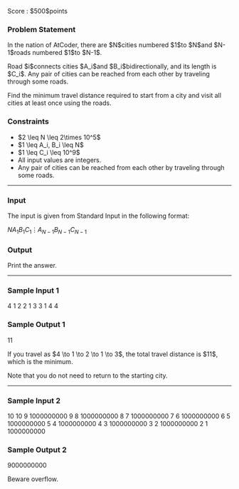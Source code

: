 
<div>

<span>

<span>

<p>
Score : $500$points
</p>

<div>

<section>

### **Problem Statement**

<p>
In the nation of AtCoder, there are $N$cities numbered $1$to $N$and $N-1$roads numbered $1$to $N-1$.
</p>

<p>
Road $i$connects cities $A_i$and $B_i$bidirectionally, and its length is $C_i$. Any pair of cities can be reached from each other by traveling through some roads.
</p>

<p>
Find the minimum travel distance required to start from a city and visit all cities at least once using the roads.
</p>

</section>

</div>

<div>

<section>

### **Constraints**

<ul>

<li>
$2 \leq N \leq 2\times 10^5$
</li>

<li>
$1 \leq A_i, B_i \leq N$
</li>

<li>
$1 \leq C_i \leq 10^9$
</li>

<li>
All input values are integers.
</li>

<li>
Any pair of cities can be reached from each other by traveling through some roads.
</li>

</ul>

</section>

</div>

---

<div>

<div>

<section>

### **Input**

<p>
The input is given from Standard Input in the following format:
</p>

<div>

$N$$A_1$$B_1$$C_1$$\vdots$$A_{N-1}$$B_{N-1}$$C_{N-1}$
</div>

</section>

</div>

<div>

<section>

### **Output**

<p>
Print the answer.  
</p>

</section>

</div>

</div>

---

<div>

<section>

### **Sample Input 1**

<div>

4
1 2 2
1 3 3
1 4 4

</div>

</section>

</div>

<div>

<section>

### **Sample Output 1**

<div>

11

</div>

<p>
If you travel as $4 \to 1 \to 2 \to 1 \to 3$, the total travel distance is $11$, which is the minimum.
</p>

<p>
Note that you do not need to return to the starting city.
</p>

</section>

</div>

---

<div>

<section>

### **Sample Input 2**

<div>

10
10 9 1000000000
9 8 1000000000
8 7 1000000000
7 6 1000000000
6 5 1000000000
5 4 1000000000
4 3 1000000000
3 2 1000000000
2 1 1000000000

</div>

</section>

</div>

<div>

<section>

### **Sample Output 2**

<div>

9000000000

</div>

<p>
Beware overflow.
</p>

</section>

</div>

</span>

</span>

</div>
